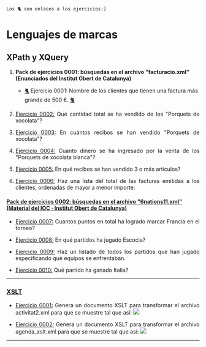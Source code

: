 `Los 🐈 son enlaces a los ejercicios:]`

Lenguajes de marcas
=======

XPath y XQuery
-----------

1. **Pack de ejercicios 0001: búsquedas en el archivo "facturacio.xml" (Enunciados del Institut Obert de Catalunya)**

   * [🐈](https://github.com/sufigueroa87/dam/tree/main/lenguajes_de_marcas/XQuery/pack_ejercicios_0001/ejercicio_0001) Ejercicio 0001: Nombre de los clientes que tienen una factura más grande de 500 €. [🐈](https://github.com/sufigueroa87/dam/tree/main/lenguajes_de_marcas/XQuery/pack_ejercicios_0001/ejercicio_0001)

	<li>
   		<p align="justify"><a href="https://github.com/sufigueroa87/dam/tree/main/lenguajes_de_marcas/XQuery/pack_ejercicios_0001/ejercicio_0002">Ejercicio 0002:</a> 
	   		Qué cantidad total se ha vendido de los "Porquets de xocolata"?
   		</p>
   	</li>
	<li>
   		<p align="justify"><a href="https://github.com/sufigueroa87/dam/tree/main/lenguajes_de_marcas/XQuery/pack_ejercicios_0001/ejercicio_0003">Ejercicio 0003:</a> 
	   		En cuántos recibos se han vendido "Porquets de xocolata"?
   		</p>
   	</li>
	<li>
   		<p align="justify"><a href="https://github.com/sufigueroa87/dam/tree/main/lenguajes_de_marcas/XQuery/pack_ejercicios_0001/ejercicio_0004">Ejercicio 0004:</a> 
	   		Cuanto dinero se ha ingresado por la venta de los "Porquets de xocolata blanca"?   	
   		</p>
   	</li>
	<li>
   		<p align="justify"><a href="https://github.com/sufigueroa87/dam/tree/main/lenguajes_de_marcas/XQuery/pack_ejercicios_0001/ejercicio_0005">Ejercicio 0005:</a> 
	   		En qué recibos se han vendido 3 o más artículos?
   		</p>
   	</li>
	<li>
   		<p align="justify"><a href="https://github.com/sufigueroa87/dam/tree/main/lenguajes_de_marcas/XQuery/pack_ejercicios_0001/ejercicio_0006">Ejercicio 0006:</a> 
	   		Haz una lista del total de las facturas emitidas a los clientes, ordenadas de mayor a menor importe.
   		</p>
   	</li>
</ul>	

<h4><a href="https://github.com/sufigueroa87/dam/tree/main/lenguajes_de_marcas/XQuery/pack_ejercicios_0002">Pack de ejercicios 0002: búsquedas en el archivo "6nations11.xml" (Material del IOC · Institut Obert de Catalunya)</a></h4>
<ul>
	<li>
   		<p align="justify"><a href="https://github.com/sufigueroa87/dam/tree/main/lenguajes_de_marcas/XQuery/pack_ejercicios_0002/ejercicio_0007">Ejercicio 0007:</a> 
	   		Cuantos puntos en total ha logrado marcar Francia en el torneo?
   		</p>
   	</li>
	<li>
   		<p align="justify"><a href="https://github.com/sufigueroa87/dam/tree/main/lenguajes_de_marcas/XQuery/pack_ejercicios_0002/ejercicio_0008">Ejercicio 0008:</a> 
	   		En qué partidos ha jugado Escocia?
   		</p>
   	</li>
	<li>
   		<p align="justify"><a href="https://github.com/sufigueroa87/dam/tree/main/lenguajes_de_marcas/XQuery/pack_ejercicios_0002/ejercicio_0009">Ejercicio 0009:</a> 
	   		Haz un listado de todos los partidos que han jugado especificando qué equipos se enfrentaban.
   		</p>
   	</li>
	<li>
   		<p align="justify"><a href="https://github.com/sufigueroa87/dam/tree/main/lenguajes_de_marcas/XQuery/pack_ejercicios_0002/ejercicio_0010">Ejercicio 0010:</a> 
	   		Qué partido ha ganado Italia?   	
   		</p>
   	</li>
</ul>
<hr/>
</div>

<div>
<h3><a href="https://github.com/sufigueroa87/dam/tree/main/lenguajes_de_marcas/XSLT">XSLT</a></h3>
<div>
<ul>
	<li>
   		<p align="justify"><a href="https://github.com/sufigueroa87/dam/tree/main/lenguajes_de_marcas/XSLT/ejercicio_0001">Ejercicio 0001:</a> 
	   		Genera un documento XSLT para transformar el archivo activitat2.xml para que se muestre tal que así:
	   		<image src="https://github.com/sufigueroa87/dam/blob/main/lenguajes_de_marcas/XSLT/ejercicio_0001/activitat2_xslt.jpg">
   		</p>
   	</li>
	<li>
   		<p align="justify"><a href="https://github.com/sufigueroa87/dam/tree/main/lenguajes_de_marcas/XSLT/ejercicio_0002">Ejercicio 0002:</a> 
	   		Genera un documento XSLT para transformar el archivo agenda_xslt.xml para que se muestre tal que así:
	   		<image src="https://raw.githubusercontent.com/sufigueroa87/dam/main/lenguajes_de_marcas/XSLT/ejercicio_0002/agenda_xslt.jpg">
   		</p>
   	</li>
</ul>
<hr/>
</div>


